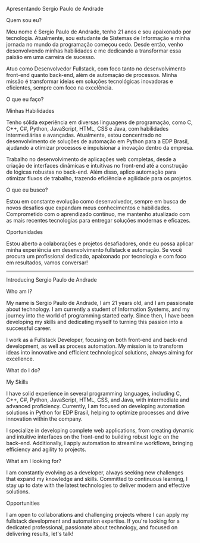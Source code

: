 Apresentando Sergio Paulo de Andrade

Quem sou eu?

Meu nome é Sergio Paulo de Andrade, tenho 21 anos e sou apaixonado por tecnologia. Atualmente, sou estudante de Sistemas de Informação e minha jornada no mundo da programação começou cedo. Desde então, venho desenvolvendo minhas habilidades e me dedicando a transformar essa paixão em uma carreira de sucesso.

Atuo como Desenvolvedor Fullstack, com foco tanto no desenvolvimento front-end quanto back-end, além de automação de processos. Minha missão é transformar ideias em soluções tecnológicas inovadoras e eficientes, sempre com foco na excelência.

O que eu faço?

Minhas Habilidades

Tenho sólida experiência em diversas linguagens de programação, como C, C++, C#, Python, JavaScript, HTML, CSS e Java, com habilidades intermediárias e avançadas. Atualmente, estou concentrado no desenvolvimento de soluções de automação em Python para a EDP Brasil, ajudando a otimizar processos e impulsionar a inovação dentro da empresa.

Trabalho no desenvolvimento de aplicações web completas, desde a criação de interfaces dinâmicas e intuitivas no front-end até a construção de lógicas robustas no back-end. Além disso, aplico automação para otimizar fluxos de trabalho, trazendo eficiência e agilidade para os projetos.

O que eu busco?

Estou em constante evolução como desenvolvedor, sempre em busca de novos desafios que expandam meus conhecimentos e habilidades. Comprometido com o aprendizado contínuo, me mantenho atualizado com as mais recentes tecnologias para entregar soluções modernas e eficazes.

Oportunidades

Estou aberto a colaborações e projetos desafiadores, onde eu possa aplicar minha experiência em desenvolvimento fullstack e automação. Se você procura um profissional dedicado, apaixonado por tecnologia e com foco em resultados, vamos conversar!


------------------------------------------------------------------------------------------------------------------------------------------------------------------------------------------


Introducing Sergio Paulo de Andrade

Who am I?

My name is Sergio Paulo de Andrade, I am 21 years old, and I am passionate about technology. I am currently a student of Information Systems, and my journey into the world of programming started early. Since then, I have been developing my skills and dedicating myself to turning this passion into a successful career.

I work as a Fullstack Developer, focusing on both front-end and back-end development, as well as process automation. My mission is to transform ideas into innovative and efficient technological solutions, always aiming for excellence.

What do I do?

My Skills

I have solid experience in several programming languages, including C, C++, C#, Python, JavaScript, HTML, CSS, and Java, with intermediate and advanced proficiency. Currently, I am focused on developing automation solutions in Python for EDP Brasil, helping to optimize processes and drive innovation within the company.

I specialize in developing complete web applications, from creating dynamic and intuitive interfaces on the front-end to building robust logic on the back-end. Additionally, I apply automation to streamline workflows, bringing efficiency and agility to projects.

What am I looking for?

I am constantly evolving as a developer, always seeking new challenges that expand my knowledge and skills. Committed to continuous learning, I stay up to date with the latest technologies to deliver modern and effective solutions.

Opportunities

I am open to collaborations and challenging projects where I can apply my fullstack development and automation expertise. If you're looking for a dedicated professional, passionate about technology, and focused on delivering results, let's talk!
